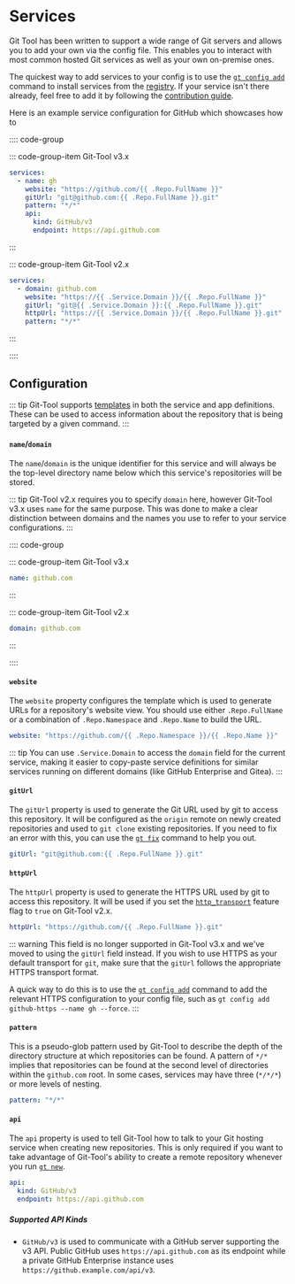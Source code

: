 # Services
Git Tool has been written to support a wide range of Git servers and allows you to add your own via the config file.
This enables you to interact with most common hosted Git services as well as your own on-premise ones.

The quickest way to add services to your config is to use the [`gt config add`](../commands/config.md#config-add)
command to install services from the [registry](registry.md). If your service isn't there already, feel free to
add it by following the [contribution guide](registry.md#contributing).

Here is an example service configuration for GitHub which showcases how to 

:::: code-group

::: code-group-item Git-Tool v3.x
```yaml
services:
  - name: gh
    website: "https://github.com/{{ .Repo.FullName }}"
    gitUrl: "git@github.com:{{ .Repo.FullName }}.git"
    pattern: "*/*"
    api:
      kind: GitHub/v3
      endpoint: https://api.github.com
```
:::

::: code-group-item Git-Tool v2.x
```yaml
services:
  - domain: github.com
    website: "https://{{ .Service.Domain }}/{{ .Repo.FullName }}"
    gitUrl: "git@{{ .Service.Domain }}:{{ .Repo.FullName }}.git"
    httpUrl: "https://{{ .Service.Domain }}/{{ .Repo.FullName }}.git"
    pattern: "*/*"
```
:::

::::

## Configuration
::: tip
Git-Tool supports [templates](templates.md) in both the service and app definitions. These can be used to
access information about the repository that is being targeted by a given command.
:::


#### `name`/`domain` <Badge text="required" type="danger"/>
The `name`/`domain` is the unique identifier for this service and will always be the top-level directory
name below which this service's repositories will be stored.

::: tip
Git-Tool v2.x requires you to specify `domain` here, however Git-Tool v3.x uses `name` for the same purpose.
This was done to make a clear distinction between domains and the names you use to refer to your service configurations.
:::

:::: code-group

::: code-group-item Git-Tool v3.x
```yaml
name: github.com
```
:::

::: code-group-item Git-Tool v2.x
```yaml
domain: github.com
```
:::

::::

#### `website` <Badge text="required" type="danger"/>
The `website` property configures the template which is used to generate URLs for a repository's
website view. You should use either `.Repo.FullName` or a combination of `.Repo.Namespace`
and `.Repo.Name` to build the URL.

```yaml
website: "https://github.com/{{ .Repo.Namespace }}/{{ .Repo.Name }}"
```

::: tip
You can use `.Service.Domain` to access the `domain` field for the current service, making
it easier to copy-paste service definitions for similar services running on different domains
(like GitHub Enterprise and Gitea).
:::

#### `gitUrl` <Badge text="required" type="danger" />
The `gitUrl` property is used to generate the Git URL used by git to access this repository.
It will be configured as the `origin` remote on newly created repositories and used to `git clone`
existing repositories. If you need to fix an error with this, you can use the [`gt fix`](../commands/repos.md#fix)
command to help you out.

```yaml
gitUrl: "git@github.com:{{ .Repo.FullName }}.git"
```


#### `httpUrl` <Badge text="required" type="danger"/> <Badge text="removed in v3.x" type="danger">
The `httpUrl` property is used to generate the HTTPS URL used by git to access this repository.
It will be used if you set the [`http_transport`](features.md#http_transport) feature flag to `true` on Git-Tool v2.x.

```yaml
httpUrl: "https://github.com/{{ .Repo.FullName }}.git"
```

::: warning
This field is no longer supported in Git-Tool v3.x and we've moved to using the `gitUrl` field instead.
If you wish to use HTTPS as your default transport for `git`, make sure that the `gitUrl` follows the
appropriate HTTPS transport format.

A quick way to do this is to use the [`gt config add`](../commands/config.md#config-add) command to add
the relevant HTTPS configuration to your config file, such as `gt config add github-https --name gh --force`.
:::

#### `pattern` <Badge text="required" type="danger"/>
This is a pseudo-glob pattern used by Git-Tool to describe the depth of the directory structure
at which repositories can be found. A pattern of `*/*` implies that repositories can be found at
the second level of directories within the `github.com` root. In some cases, services may have
three (`*/*/*`) or more levels of nesting.

```yaml
pattern: "*/*"
```

#### `api` <Badge text="v3.x"/>
The `api` property is used to tell Git-Tool how to talk to your Git hosting service when creating
new repositories. This is only required if you want to take advantage of Git-Tool's ability to
create a remote repository whenever you run [`gt new`](../commands/repos.md#new).

```yaml
api:
  kind: GitHub/v3
  endpoint: https://api.github.com
```

##### Supported API Kinds

- `GitHub/v3` is used to communicate with a GitHub server supporting the v3 API. Public GitHub uses
  `https://api.github.com` as its endpoint while a private GitHub Enterprise instance uses
  `https://github.example.com/api/v3`.